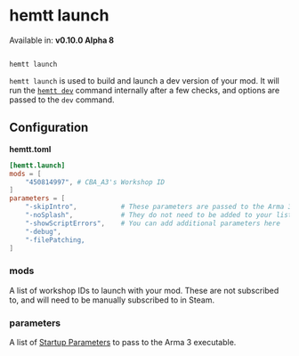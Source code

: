 # hemtt launch

Available in: **v0.10.0 Alpha 8**

<code>
hemtt launch
</code>

`hemtt launch` is used to build and launch a dev version of your mod. It will run the [`hemtt dev`](dev.md) command internally after a few checks, and options are passed to the `dev` command.

## Configuration

**hemtt.toml**

```toml
[hemtt.launch]
mods = [
    "450814997", # CBA_A3's Workshop ID
]
parameters = [
    "-skipIntro",           # These parameters are passed to the Arma 3 executable
    "-noSplash",            # They do not need to be added to your list
    "-showScriptErrors",    # You can add additional parameters here
    "-debug",
    "-filePatching,
]
```

### mods

A list of workshop IDs to launch with your mod. These are not subscribed to, and will need to be manually subscribed to in Steam.

### parameters

A list of [Startup Parameters](https://community.bistudio.com/wiki/Arma_3:_Startup_Parameters) to pass to the Arma 3 executable.
